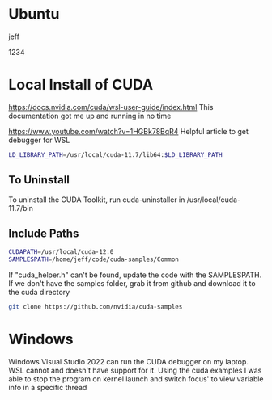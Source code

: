 # Ubuntu

jeff

1234

# Local Install of CUDA

https://docs.nvidia.com/cuda/wsl-user-guide/index.html This documentation got me up and running in no time

https://www.youtube.com/watch?v=1HGBk78BqR4 Helpful article to get debugger for WSL

```sh
LD_LIBRARY_PATH=/usr/local/cuda-11.7/lib64:$LD_LIBRARY_PATH
```

## To Uninstall

To uninstall the CUDA Toolkit, run cuda-uninstaller in /usr/local/cuda-11.7/bin

## Include Paths

```sh
CUDAPATH=/usr/local/cuda-12.0
SAMPLESPATH=/home/jeff/code/cuda-samples/Common
```

If "cuda_helper.h" can't be found, update the code with the SAMPLESPATH. If we don't have the samples folder, grab it from github and download it to the cuda directory

```sh
git clone https://github.com/nvidia/cuda-samples
```


# Windows

Windows Visual Studio 2022 can run the CUDA debugger on my laptop. WSL cannot and doesn't have support for it.
Using the cuda examples I was able to stop the program on kernel launch and switch focus' to view variable info in a specific thread
